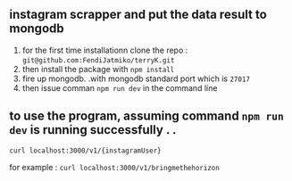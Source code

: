   ## instagram scrapper and put the data result to mongodb

1. for the first time installationn clone the repo : `git@github.com:FendiJatmiko/terryK.git `
2. then install the package with `npm install`
3. fire up mongodb. .with mongodb standard port which is `27017` 
4. then issue comman `npm run dev` in the command line

 ## to use the program, assuming command `npm run dev` is running successfully . .
 
 `curl localhost:3000/v1/{instagramUser}`

  for example : `curl localhost:3000/v1/bringmethehorizon`

